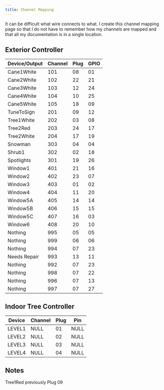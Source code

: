 ```yaml
---
title: Channel Mapping
---
```


It can be difficult what wire connects to what. I create this channel mapping page so that I do not have 
to remember how my channels are mapped and that all my documentation is in a single location.

## Exterior Controller

| Device/Output     | Channel   | Plug  | GPIO  |
|-------------------|-----------|-------|-------|
| Cane1White        | 101       | 08    | 01    |
| Cane2White        | 102       | 22    | 21    |
| Cane3White        | 103       | 12    | 24    |
| Cane4White        | 104       | 10    | 25    |
| Cane5White        | 105       | 18    | 09    |
| TuneToSign        | 201       | 09    | 12    |
| Tree1White        | 202       | 03    | 08    |
| Tree2Red          | 203       | 24    | 17    |
| Tree2White        | 204       | 17    | 19    |
| Snowman           | 303       | 04    | 04    |
| Shrub1            | 302       | 02    | 18    |
| Spotlights        | 301       | 19    | 26    |
| Window1           | 401       | 21    | 16    |
| Window2           | 402       | 23    | 07    |
| Window3           | 403       | 01    | 02    |
| Window4           | 404       | 11    | 20    |
| Window5A          | 405       | 14    | 14    |
| Window5B          | 406       | 15    | 15    |
| Window5C          | 407       | 16    | 03    |
| Window6           | 408       | 20    | 10    |
| Nothing           | 995       | 05    | 05    |
| Nothing           | 999       | 06    | 06    |
| Nothing           | 994       | 07    | 23    |
| Needs Repair      | 993       | 13    | 11    |
| Nothing           | 992       | 07    | 23    |
| Nothing           | 998       | 07    | 22    |
| Nothing           | 996       | 07    | 13    |
| Nothing           | 997       | 07    | 27    |

## Indoor Tree Controller

| Device              | Channel   | Plug  | Pin   |
|---------------------|-----------|-------|-------|
| LEVEL1              | NULL      | 01    | NULL  |
| LEVEL2              | NULL      | 02    | NULL  |
| LEVEL3              | NULL      | 03    | NULL  |
| LEVEL4              | NULL      | 04    | NULL  |

## Notes

Tree1Red previously Plug 09
